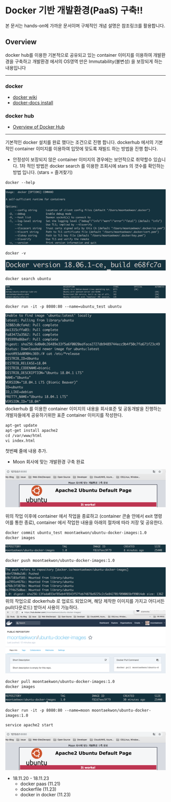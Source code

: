 # Docker 기반 개발환경(PaaS) 구축!!
본 문서는 hands-on에 가까운 문서이며 구체적인 개념 설명은 참조링크를 활용합니다.  

## Overview
docker hub를 이용한 기본적으로 공유되고 있는 container 이미지를 이용하여 개발환경을 구축하고 개발환경 에서의 OS영역 만은 Immutability(불변성) 을 보장되게 하는 내용입니다

---
### docker  
- [docker wiki](https://en.wikipedia.org/wiki/Docker_(software)) 
- [docker-docs install](https://docs.docker.com/docker-for-mac/install/)
### docker hub  
- [Overview of Docker Hub](https://docs.docker.com/docker-hub/)
---

기본적인 docker 설치를 완료 했다는 조건으로 진행 합니다.
dockerhub 에서의 기본적인 container 이미지를 이용하여 입맛에 맞도록 재빌드 하는 방법을 진행 합니다.
* 안정성이 보장되지 않은 container 이미지의 경우에는 보안적으로 취약할수 있습니다. 1차 적인 방법은 docker search 를 이용한 조회시에 stars 의 갯수를 확인하는 방법 입니다.
(stars = 즐겨찾기)

```
docker --help
```
![help](/docker_paas/images/docker-help.png)
```
docker -v
```
![v](/docker_paas/images/docker-v.png)
```
docker search ubuntu
```
![search](/docker_paas/images/docker-search.png)
```
docker run -it -p 8080:80 --name=ubuntu_test ubuntu
```
![run](/docker_paas/images/docker-run-it.png)
dockerhub 를 이용한 container 이미지의 내용을 회사표준 및 공동개발을 진행하는 개발자들에게 공유하기위한 표준 container 이미지를 작성한다.
```
apt-get update
apt-get install apache2
cd /var/www/html
vi index.html
```
첫번째 줄에 내용 추가.
* Moon 회사에 맞는 개발환경 구축 완료

![ubuntu-apache2](/docker_paas/images/ubuntu-apache2.png)

위의 작업 이후에 container 에서 작업을 종료하고 (container 콘솔 안에서 exit 명령어를 통한 종료), container 에서 작업한 내용을 아래의 절차에 따라 저장 및 공유한다.

```
docker commit ubuntu_test moontaekwon/ubuntu-docker-images:1.0
docker images
```
![docker-commit](/docker_paas/images/docker-commit.png)
```
docker push moontaekwon/ubuntu-docker-images:1.0
```
![docker-push](/docker_paas/images/docker-push.png)
위의 작업으로 dockerhub 로 업로드 되었으며, 해당 제작한 이미지를 가지고 어디서든 pull(다운로드) 받아서 사용이 가능하다.
![dockerhub-moon](/docker_paas/images/dockerhub-moon.png)
```
docker pull moontaekwon/ubuntu-docker-images:1.0
docker images
```
![docker-images2](/docker_paas/images/docker-images2.png)
```
docker run -it -p 8080:80 --name=moon moontaekwon/ubuntu-docker-images:1.0
```
```
service apache2 start
```
![ubuntu-apache2](/docker_paas/images/ubuntu-apache2.png)


* 18.11.20 - 18.11.23
    * docker paas (11.21)
    * dockerfile (11.23)
    * docker in docker (11.23)